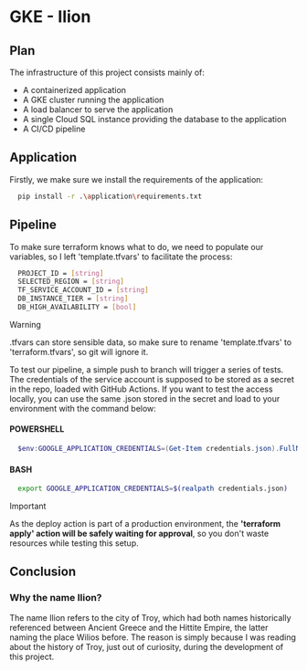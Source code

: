 # GKE - Ilion

## Plan

The infrastructure of this project consists mainly of:

- A containerized application
- A GKE cluster running the application
- A load balancer to serve the application
- A single Cloud SQL instance providing the database to the application
- A CI/CD pipeline

## Application

Firstly, we make sure we install the requirements of the application:

```sh
  pip install -r .\application\requirements.txt
```

## Pipeline

To make sure terraform knows what to do, we need to populate our variables, so I left 'template.tfvars' to facilitate the process:

```bash
  PROJECT_ID = [string]
  SELECTED_REGION = [string]
  TF_SERVICE_ACCOUNT_ID = [string]
  DB_INSTANCE_TIER = [string]
  DB_HIGH_AVAILABILITY = [bool]
```

> [!WARNING]
> .tfvars can store sensible data, so make sure to rename 'template.tfvars' to 'terraform.tfvars', so git will ignore it.

To test our pipeline, a simple push to branch will trigger a series of tests. The credentials of the service account is supposed to be stored as a secret in the repo, loaded with GitHub Actions. If you want to test the access locally, you can use the same .json stored in the secret and load to your environment with the command below:

#### POWERSHELL

```powershell
  $env:GOOGLE_APPLICATION_CREDENTIALS=(Get-Item credentials.json).FullName
```

#### BASH

```sh
  export GOOGLE_APPLICATION_CREDENTIALS=$(realpath credentials.json)
```

> [!IMPORTANT]
> As the deploy action is part of a production environment, the **'terraform apply' action will be safely waiting for approval**, so you don't waste resources while testing this setup.

## Conclusion

### Why the name Ilion?

The name Ilion refers to the city of Troy, which had both names historically referenced between Ancient Greece and the Hittite Empire, the latter naming the place Wilios before. The reason is simply because I was reading about the history of Troy, just out of curiosity, during the development of this project.
